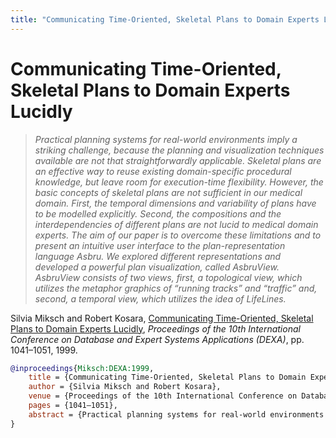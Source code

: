 ```yaml
---
title: "Communicating Time-Oriented, Skeletal Plans to Domain Experts Lucidly"
---
```


# Communicating Time-Oriented, Skeletal Plans to Domain Experts Lucidly

> _Practical planning systems for real-world environments imply a striking challenge, because the planning and visualization techniques available are not that straightforwardly applicable. Skeletal plans are an effective way to reuse existing domain-specific procedural knowledge, but leave room for execution-time flexibility. However, the basic concepts of skeletal plans are not sufficient in our medical domain. First, the temporal dimensions and variability of plans have to be modelled explicitly. Second, the compositions and the interdependencies of different plans are not lucid to medical domain experts. The aim of our paper is to overcome these limitations and to present an intuitive user interface to the plan-representation language Asbru. We explored different representations and developed a powerful plan visualization, called AsbruView. AsbruView consists of two views, first, a topological view, which utilizes the metaphor graphics of “running tracks” and “traffic” and, second, a temporal view, which utilizes the idea of LifeLines._

Silvia Miksch and Robert Kosara, <a href="https://media.eagereyes.org/papers/1999/Miksch-DEXA-1999.pdf" target="_blank">Communicating Time-Oriented, Skeletal Plans to Domain Experts Lucidly</a>, _Proceedings of the 10th International Conference on Database and Expert Systems Applications (DEXA)_, pp. 1041–1051, 1999.


```bibtex
@inproceedings{Miksch:DEXA:1999,
	title = {Communicating Time-Oriented, Skeletal Plans to Domain Experts Lucidly},
	author = {Silvia Miksch and Robert Kosara},
	venue = {Proceedings of the 10th International Conference on Database and Expert Systems Applications (DEXA)},
	pages = {1041–1051},
	abstract = {Practical planning systems for real-world environments imply a striking challenge, because the planning and visualization techniques available are not that straightforwardly applicable. Skeletal plans are an effective way to reuse existing domain-specific procedural knowledge, but leave room for execution-time flexibility. However, the basic concepts of skeletal plans are not sufficient in our medical domain. First, the temporal dimensions and variability of plans have to be modelled explicitly. Second, the compositions and the interdependencies of different plans are not lucid to medical domain experts. The aim of our paper is to overcome these limitations and to present an intuitive user interface to the plan-representation language Asbru. We explored different representations and developed a powerful plan visualization, called AsbruView. AsbruView consists of two views, first, a topological view, which utilizes the metaphor graphics of “running tracks” and “traffic” and, second, a temporal view, which utilizes the idea of LifeLines.},
}
```

